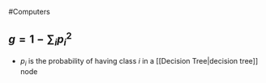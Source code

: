 #Computers 
## $\displaystyle g=1-\sum_{i}p_{i}^{2}$
* $\displaystyle p_{i}$ is the probability of having class $\displaystyle i$ in a [[Decision Tree|decision tree]] node